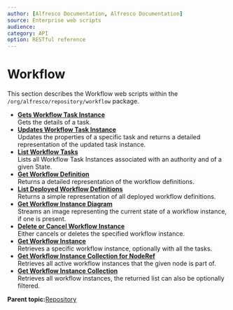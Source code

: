 ```yaml
---
author: [Alfresco Documentation, Alfresco Documentation]
source: Enterprise web scripts
audience: 
category: API
option: RESTful reference
---
```


# Workflow

This section describes the Workflow web scripts within the `/org/alfresco/repository/workflow` package.

-   **[Gets Workflow Task Instance](../references/RESTful-WorkflowTask-instanceGet.md)**  
 Gets the details of a task.
-   **[Updates Workflow Task Instance](../references/RESTful-WorkflowTask-instancePut.md)**  
 Updates the properties of a specific task and returns a detailed representation of the updated task instance.
-   **[List Workflow Tasks](../references/RESTful-WorkflowTask-instancesGet.md)**  
 Lists all Workflow Task Instances associated with an authority and of a given State.
-   **[Get Workflow Definition](../references/RESTful-WorkflowWorkflow-definitionGet.md)**  
 Returns a detailed representation of the workflow definitions.
-   **[List Deployed Workflow Definitions](../references/RESTful-WorkflowWorkflow-definitionsGet.md)**  
 Returns a simple representation of all deployed workflow definitions.
-   **[Get Workflow Instance Diagram](../references/RESTful-WorkflowWorkflow-instance-diagramGet.md)**  
 Streams an image representing the current state of a workflow instance, if one is present.
-   **[Delete or Cancel Workflow Instance](../references/RESTful-WorkflowWorkflow-instanceDelete.md)**  
 Either cancels or deletes the specified workflow instance.
-   **[Get Workflow Instance](../references/RESTful-WorkflowWorkflow-instanceGet.md)**  
 Retrieves a specific workflow instance, optionally with all the tasks.
-   **[Get Workflow Instance Collection for NodeRef](../references/RESTful-WorkflowWorkflow-instances-for-nodeGet.md)**  
 Retrieves all active workflow instances that the given node is part of.
-   **[Get Workflow Instance Collection](../references/RESTful-WorkflowWorkflow-instancesGet.md)**  
 Retrieves all workflow instances, the returned list can also be optionally filtered.

**Parent topic:**[Repository](../references/RESTful-Repository.md)

